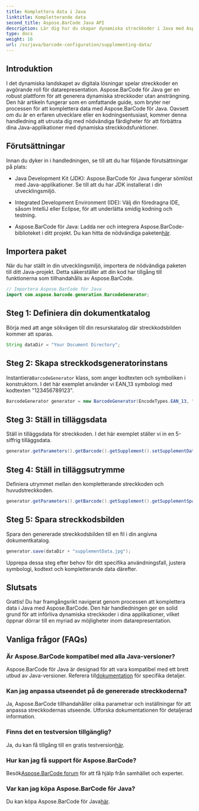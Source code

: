 ```yaml
---
title: Komplettera data i Java
linktitle: Kompletterande data
second_title: Aspose.BarCode Java API
description: Lär dig hur du skapar dynamiska streckkoder i Java med Aspose.BarCode. Steg-för-steg-guide för att komplettera data med EAN_13-symbolik.
type: docs
weight: 16
url: /sv/java/barcode-configuration/supplementing-data/
---
```


## Introduktion

I det dynamiska landskapet av digitala lösningar spelar streckkoder en avgörande roll för datarepresentation. Aspose.BarCode för Java ger en robust plattform för att generera dynamiska streckkoder utan ansträngning. Den här artikeln fungerar som en omfattande guide, som bryter ner processen för att komplettera data med Aspose.BarCode för Java. Oavsett om du är en erfaren utvecklare eller en kodningsentusiast, kommer denna handledning att utrusta dig med nödvändiga färdigheter för att förbättra dina Java-applikationer med dynamiska streckkodsfunktioner.

## Förutsättningar

Innan du dyker in i handledningen, se till att du har följande förutsättningar på plats:

- Java Development Kit (JDK): Aspose.BarCode för Java fungerar sömlöst med Java-applikationer. Se till att du har JDK installerat i din utvecklingsmiljö.

- Integrated Development Environment (IDE): Välj din föredragna IDE, såsom IntelliJ eller Eclipse, för att underlätta smidig kodning och testning.

- Aspose.BarCode för Java: Ladda ner och integrera Aspose.BarCode-biblioteket i ditt projekt. Du kan hitta de nödvändiga paketen[här](https://releases.aspose.com/barcode/java/).

## Importera paket

När du har ställt in din utvecklingsmiljö, importera de nödvändiga paketen till ditt Java-projekt. Detta säkerställer att din kod har tillgång till funktionerna som tillhandahålls av Aspose.BarCode.

```java
// Importera Aspose.BarCode för Java
import com.aspose.barcode.generation.BarcodeGenerator;
```

## Steg 1: Definiera din dokumentkatalog

Börja med att ange sökvägen till din resurskatalog där streckkodsbilden kommer att sparas.

```java
String dataDir = "Your Document Directory";
```

## Steg 2: Skapa streckkodsgeneratorinstans

 Instantiera`BarcodeGenerator` klass, som anger kodtexten och symboliken i konstruktorn. I det här exemplet använder vi EAN_13 symbologi med kodtexten "123456789123".

```java
BarcodeGenerator generator = new BarcodeGenerator(EncodeTypes.EAN_13, "123456789123");
```

## Steg 3: Ställ in tilläggsdata

Ställ in tilläggsdata för streckkoden. I det här exemplet ställer vi in en 5-siffrig tilläggsdata.

```java
generator.getParameters().getBarcode().getSupplement().setSupplementData("12345");
```

## Steg 4: Ställ in tilläggsutrymme

Definiera utrymmet mellan den kompletterande streckkoden och huvudstreckkoden.

```java
generator.getParameters().getBarcode().getSupplement().getSupplementSpace().setPoint(2.0f);
```

## Steg 5: Spara streckkodsbilden

Spara den genererade streckkodsbilden till en fil i din angivna dokumentkatalog.

```java
generator.save(dataDir + "supplementData.jpg");
```

Upprepa dessa steg efter behov för ditt specifika användningsfall, justera symbologi, kodtext och kompletterande data därefter.

## Slutsats

Grattis! Du har framgångsrikt navigerat genom processen att komplettera data i Java med Aspose.BarCode. Den här handledningen ger en solid grund för att införliva dynamiska streckkoder i dina applikationer, vilket öppnar dörrar till en myriad av möjligheter inom datarepresentation.

## Vanliga frågor (FAQs)

### Är Aspose.BarCode kompatibel med alla Java-versioner?
 Aspose.BarCode för Java är designad för att vara kompatibel med ett brett utbud av Java-versioner. Referera till[dokumentation](https://reference.aspose.com/barcode/java/) för specifika detaljer.

### Kan jag anpassa utseendet på de genererade streckkoderna?
Ja, Aspose.BarCode tillhandahåller olika parametrar och inställningar för att anpassa streckkodernas utseende. Utforska dokumentationen för detaljerad information.

### Finns det en testversion tillgänglig?
Ja, du kan få tillgång till en gratis testversion[här](https://releases.aspose.com/).

### Hur kan jag få support för Aspose.BarCode?
 Besök[Aspose.BarCode forum](https://forum.aspose.com/c/barcode/13) för att få hjälp från samhället och experter.

### Var kan jag köpa Aspose.BarCode för Java?
 Du kan köpa Aspose.BarCode för Java[här](https://purchase.aspose.com/buy).



